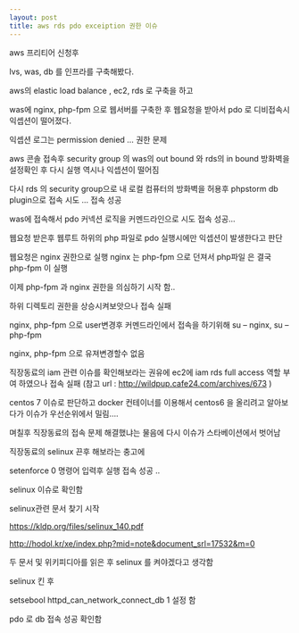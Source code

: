 ```yaml
---
layout: post
title: aws rds pdo exceiption 권한 이슈 
---
```


aws 프리티어 신청후

lvs, was, db  를 인프라를 구축해봤다.

aws의 elastic load balance , ec2, rds 로 구축을 하고

was에 nginx, php-fpm 으로 웹서버를 구축한 후 웹요청을 받아서 pdo 로 디비접속시 익셉션이 떨어졌다.

익셉션 로그는 permission denied … 권한 문제

aws 콘솔 접속후 security group 의 was의 out bound 와 rds의 in bound 방화벽을 설정확인 후 다시 실행 역시나 익셉션이 떨어짐

다시 rds 의 security group으로 내 로컬 컴퓨터의 방화벽을 허용후 phpstorm db plugin으로 접속 시도 … 접속 성공

was에 접속해서 pdo 커넥션 로직을 커멘드라인으로 시도 접속 성공…

웹요청 받은후 웹루트 하위의 php 파일로 pdo 실행시에만 익셉션이 발생한다고 판단

웹요청은 nginx 권한으로 실행 nginx 는 php-fpm 으로 던져서 php파일 은 결국 php-fpm 이 실행

이제 php-fpm  과 nginx 권한을 의심하기 시작 함..

하위 디렉토리 권한을 상승시켜보앗으나 접속 실패

nginx, php-fpm 으로 user변경후 커멘드라인에서 접속을 하기위해 su – nginx, su – php-fpm

nginx, php-fpm  으로 유져변경할수 없음

직장동료의 iam  관련 이슈를 확인해보라는 권유에 ec2에 iam  rds full access 역할 부여 하였으나 접속 실패 (참고 url : http://wildpup.cafe24.com/archives/673 )

centos 7 이슈로 판단하고 docker 컨테이너를 이용해서 centos6 을 올리려고 알아보다가 이슈가 우선순위에서 밀림….

며칠후 직장동료의 접속 문제 해결했냐는 물음에 다시 이슈가 스타베이션에서 벗어남

직장동료의 selinux 끈후 해보라는 충고에

setenforce 0 명령어 입력후 실행 접속 성공 ..

selinux 이슈로 확인함

selinux관련 문서 찾기 시작

https://kldp.org/files/selinux_140.pdf

http://hodol.kr/xe/index.php?mid=note&document_srl=17532&m=0

두 문서 및 위키피디아를 읽은 후 selinux 를 켜야겠다고 생각함

selinux 킨 후

setsebool httpd_can_network_connect_db 1 설정 함

pdo 로 db 접속 성공 확인함

 